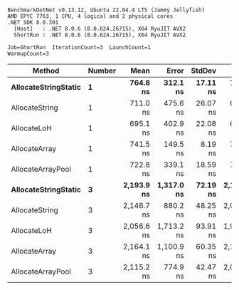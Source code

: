 ```

BenchmarkDotNet v0.13.12, Ubuntu 22.04.4 LTS (Jammy Jellyfish)
AMD EPYC 7763, 1 CPU, 4 logical and 2 physical cores
.NET SDK 8.0.301
  [Host]   : .NET 8.0.6 (8.0.624.26715), X64 RyuJIT AVX2
  ShortRun : .NET 8.0.6 (8.0.624.26715), X64 RyuJIT AVX2

Job=ShortRun  IterationCount=3  LaunchCount=1  
WarmupCount=3  

```
| Method               | Number | Mean       | Error      | StdDev   | Min        | Max        | Gen0   | Gen1   | Allocated |
|--------------------- |------- |-----------:|-----------:|---------:|-----------:|-----------:|-------:|-------:|----------:|
| **AllocateStringStatic** | **1**      |   **764.8 ns** |   **312.1 ns** | **17.11 ns** |   **749.9 ns** |   **783.5 ns** | **0.0124** | **0.0114** |   **1.02 KB** |
| AllocateString       | 1      |   711.0 ns |   475.6 ns | 26.07 ns |   693.3 ns |   740.9 ns | 0.0124 | 0.0114 |   1.02 KB |
| AllocateLoH          | 1      |   695.1 ns |   402.9 ns | 22.08 ns |   674.8 ns |   718.6 ns | 0.0124 | 0.0114 |   1.02 KB |
| AllocateArray        | 1      |   741.5 ns |   149.5 ns |  8.19 ns |   733.0 ns |   749.3 ns | 0.0124 | 0.0114 |   1.02 KB |
| AllocateArrayPool    | 1      |   722.8 ns |   339.1 ns | 18.59 ns |   702.9 ns |   739.7 ns | 0.0124 | 0.0114 |   1.02 KB |
| **AllocateStringStatic** | **3**      | **2,193.9 ns** | **1,317.0 ns** | **72.19 ns** | **2,125.4 ns** | **2,269.3 ns** | **0.0343** | **0.0305** |   **3.07 KB** |
| AllocateString       | 3      | 2,146.7 ns |   880.2 ns | 48.25 ns | 2,091.9 ns | 2,183.0 ns | 0.0343 | 0.0305 |   3.07 KB |
| AllocateLoH          | 3      | 2,056.6 ns | 1,713.2 ns | 93.91 ns | 1,959.5 ns | 2,147.0 ns | 0.0343 | 0.0305 |   3.07 KB |
| AllocateArray        | 3      | 2,164.1 ns | 1,100.9 ns | 60.35 ns | 2,127.9 ns | 2,233.8 ns | 0.0343 | 0.0305 |   3.07 KB |
| AllocateArrayPool    | 3      | 2,115.2 ns |   774.9 ns | 42.47 ns | 2,089.2 ns | 2,164.2 ns | 0.0343 | 0.0305 |   3.07 KB |

